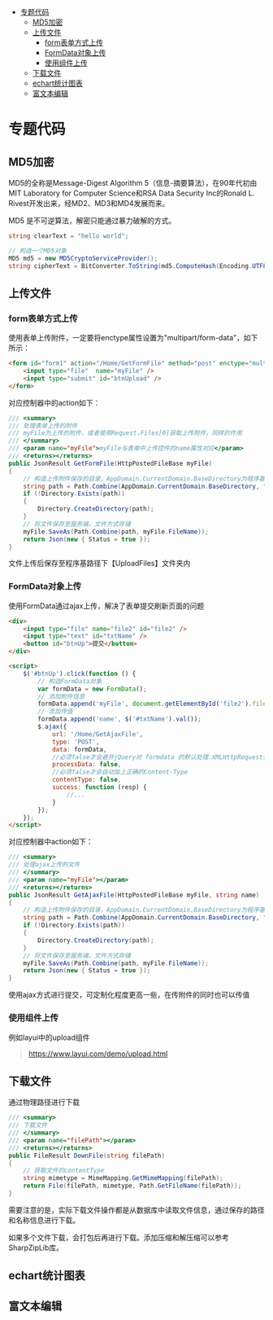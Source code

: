 <!-- TOC -->

- [专题代码](#专题代码)
    - [MD5加密](#md5加密)
    - [上传文件](#上传文件)
        - [form表单方式上传](#form表单方式上传)
        - [FormData对象上传](#formdata对象上传)
        - [使用组件上传](#使用组件上传)
    - [下载文件](#下载文件)
    - [echart统计图表](#echart统计图表)
    - [富文本编辑](#富文本编辑)

<!-- /TOC -->

<a id="markdown-专题代码" name="专题代码"></a>
# 专题代码

<a id="markdown-md5加密" name="md5加密"></a>
## MD5加密
MD5的全称是Message-Digest Algorithm 5（信息-摘要算法），在90年代初由MIT Laboratory for Computer Science和RSA Data Security Inc的Ronald L. Rivest开发出来，经MD2、MD3和MD4发展而来。

MD5 是不可逆算法，解密只能通过暴力破解的方式。

```cs
string clearText = "hello world";

// 构造一个MD5对象
MD5 md5 = new MD5CryptoServiceProvider();
string cipherText = BitConverter.ToString(md5.ComputeHash(Encoding.UTF8.GetBytes(clearText))).Replace("-", "");
```


<a id="markdown-上传文件" name="上传文件"></a>
## 上传文件

<a id="markdown-form表单方式上传" name="form表单方式上传"></a>
### form表单方式上传
使用表单上传附件，一定要将enctype属性设置为"multipart/form-data"，如下所示：
```html
<form id="form1" action="/Home/GetFormFile" method="post" enctype="multipart/form-data" >
    <input type="file"  name="myFile" />
    <input type="submit" id="btnUpload" />
</form>
```

对应控制器中的action如下：
```cs
/// <summary>
/// 处理表单上传的附件
/// myFile为上传的附件，或者使用Request.Files[0]获取上传附件，同样的作用
/// </summary>
/// <param name="myFile">myFile与表单中上传控件的name属性对应</param>
/// <returns></returns>
public JsonResult GetFormFile(HttpPostedFileBase myFile)
{
    // 构造上传附件保存的目录，AppDomain.CurrentDomain.BaseDirectory为程序基路径
    string path = Path.Combine(AppDomain.CurrentDomain.BaseDirectory, "UploadFiles");
    if (!Directory.Exists(path))
    {
        Directory.CreateDirectory(path);
    }
    // 将文件保存至服务端，文件方式存储
    myFile.SaveAs(Path.Combine(path, myFile.FileName));
    return Json(new { Status = true });
}
```

文件上传后保存至程序基路径下【UploadFiles】文件夹内

<a id="markdown-formdata对象上传" name="formdata对象上传"></a>
### FormData对象上传

使用FormData通过ajax上传，解决了表单提交刷新页面的问题

```html
<div>
    <input type="file" name="file2" id="file2" />
    <input type="text" id="txtName" />
    <button id="btnUp">提交</button>
</div>

<script>
    $('#btnUp').click(function () {
        // 构造FormData对象
        var formData = new FormData();
        // 添加附件信息
        formData.append('myFile', document.getElementById('file2').files[0]);
        // 添加传值
        formData.append('name', $('#txtName').val());
        $.ajax({
            url: '/Home/GetAjaxFile',
            type: 'POST',
            data: formData,
            //必须false才会避开jQuery对 formdata 的默认处理.XMLHttpRequest会对 formdata 进行正确的处理.
            processData: false,
            //必须false才会自动加上正确的Content-Type
            contentType: false,
            success: function (resp) {
                //...
            }
        });
    });
</script>
```

对应控制器中action如下：
```cs
/// <summary>
/// 处理ajax上传的文件
/// </summary>
/// <param name="myFile"></param>
/// <returns></returns>
public JsonResult GetAjaxFile(HttpPostedFileBase myFile, string name)
{
    // 构造上传附件保存的目录，AppDomain.CurrentDomain.BaseDirectory为程序基路径
    string path = Path.Combine(AppDomain.CurrentDomain.BaseDirectory, "UploadFiles");
    if (!Directory.Exists(path))
    {
        Directory.CreateDirectory(path);
    }
    // 将文件保存至服务端，文件方式存储
    myFile.SaveAs(Path.Combine(path, myFile.FileName));
    return Json(new { Status = true });
}
```

使用ajax方式进行提交，可定制化程度更高一些，在传附件的同时也可以传值

<a id="markdown-使用组件上传" name="使用组件上传"></a>
### 使用组件上传

例如layui中的upload组件

> https://www.layui.com/demo/upload.html


<a id="markdown-下载文件" name="下载文件"></a>
## 下载文件

通过物理路径进行下载
```cs
/// <summary>
/// 下载文件
/// </summary>
/// <param name="filePath"></param>
/// <returns></returns>
public FileResult DownFile(string filePath)
{
    // 获取文件的contentType
    string mimetype = MimeMapping.GetMimeMapping(filePath);
    return File(filePath, mimetype, Path.GetFileName(filePath));
}
```

需要注意的是，实际下载文件操作都是从数据库中读取文件信息，通过保存的路径和名称信息进行下载。

如果多个文件下载，会打包后再进行下载。添加压缩和解压缩可以参考SharpZipLib库。

<a id="markdown-echart统计图表" name="echart统计图表"></a>
## echart统计图表

<a id="markdown-富文本编辑" name="富文本编辑"></a>
## 富文本编辑

